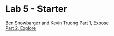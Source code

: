 # Lab 5 - Starter
Ben Snowbarger and Kevin Truong
[Part 1, Expose](https://bsnow1400.github.io/fa22-cse110-lab5/expose.html)  
[Part 2, Explore](https://bsnow1400.github.io/fa22-cse110-lab5/explore.html)  
